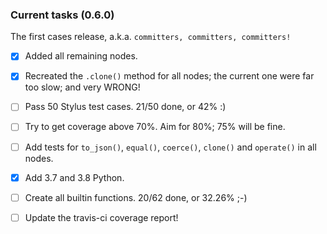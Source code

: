 ### Current tasks (0.6.0)

The first cases release, a.k.a. `committers, committers, committers!`

 - [x] Added all remaining nodes.
 - [x] Recreated the `.clone()` method for all nodes; the current one were far too slow; and very WRONG!
 - [ ] Pass 50 Stylus test cases.  21/50 done, or 42% :)
 - [ ] Try to get coverage above 70%. Aim for 80%; 75% will be fine.
 - [ ] Add tests for `to_json()`, `equal()`, `coerce()`, `clone()` and `operate()` in all nodes.
 - [x] Add 3.7 and 3.8 Python.
 - [ ] Create all builtin functions. 20/62 done, or 32.26% ;-)
 - [ ] Update the travis-ci coverage report!
 